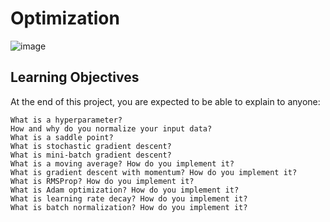 # Optimization

![image](https://github.com/vassa33/alu-machine_learning/assets/61325877/cae2b276-1c6a-4cc4-8e9b-2763356b1372)

## Learning Objectives
At the end of this project, you are expected to be able to explain to anyone:
```
What is a hyperparameter?
How and why do you normalize your input data?
What is a saddle point?
What is stochastic gradient descent?
What is mini-batch gradient descent?
What is a moving average? How do you implement it?
What is gradient descent with momentum? How do you implement it?
What is RMSProp? How do you implement it?
What is Adam optimization? How do you implement it?
What is learning rate decay? How do you implement it?
What is batch normalization? How do you implement it? 
```

